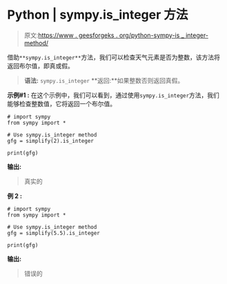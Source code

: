 # Python | sympy.is_integer 方法

> 原文:[https://www . geesforgeks . org/python-sympy-is _ integer-method/](https://www.geeksforgeeks.org/python-sympy-is_integer-method/)

借助`**sympy.is_integer**`方法，我们可以检查天气元素是否为整数，该方法将返回布尔值，即真或假。

> **语法:** `sympy.is_integer`
> **返回:**如果整数否则返回真假。

**示例#1 :**
在这个示例中，我们可以看到，通过使用`sympy.is_integer`方法，我们能够检查整数值，它将返回一个布尔值。

```
# import sympy
from sympy import *

# Use sympy.is_integer method
gfg = simplify(2).is_integer

print(gfg)
```

**输出:**

> 真实的

**例 2 :**

```
# import sympy
from sympy import *

# Use sympy.is_integer method
gfg = simplify(5.5).is_integer

print(gfg)
```

**输出:**

> 错误的